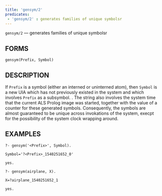 ```yaml
---
title: 'gensym/2'
predicates:
 - 'gensym/2' : generates families of unique symbolsr
---
```

`gensym/2` — generates families of unique symbolsr

## FORMS
```
gensym(Prefix, Symbol)
```
## DESCRIPTION

If `Prefix` is a symbol (either an interned or uninterned atom), then `Symbol` is a new UIA which has not previously existed in the system and which involves `Prefix` as a subsymbol. . The string also involves the system time that the current ALS Prolog image was started, together with the value of a counter for these generated symbols. Consequently, the symbols are almost guaranteed to be unique across invokations of the system, execpt for the possibility of the system clock wrapping around.

## EXAMPLES
```
?- gensym('<Prefix>', Symbol).

Symbol='?<Prefix>_1540251652_0' 

yes.

?- gensym(airplane, X).

X=?airplane_1540251652_1

yes.
```
